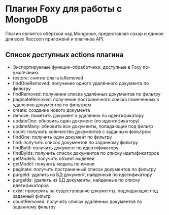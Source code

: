 # Плагин Foxy для работы с MongoDB
Плагин является обёрткой над Mongoose, предоставляя сахар и единое для всех Raccoon приложенй и плагинов API.
## Список доступных actions плагина
* Экспортируемые функции-обработчики, доступные в Foxy по-умолчанию:
* restore: снятие флага isRemoved
* findOneRemoved: получение одного удалённого документа по фильтру
* findRemoved: получение списка удалённых документов по фильтру
* paginateRemoved: получение постраничного списка помеченных к удалению документов по фильтрам
* create: создание нового документа
* remove: пометить документ к удалению по идентификатору
* updateOne: обновить один документ (по идентификатору)
* updateMany: обновить все документы, попадающие под фильтр
* count: получить количество документов с заданным фильтром
* findOne: получить один документ по фильтру
* find: получить список документов по заданному фильтру
* findById: получить документ по идентификатору
* findByIds: получить список документов по списку идетификаторов
* getModels: получить объект моделей
* getModel: получить модель по имени
* paginate: получить постраничный список документов по фильтру
* purgeId: удалить из БД документ, найденный по идетификатору
* purgeIds: удалить из БД документы, найденные по списку идетификаторов
* exist: проверить на существование документы, подпадающие под заданный фильтр
* countRemoved: получить список удалённых документов по заданному фильтру
 